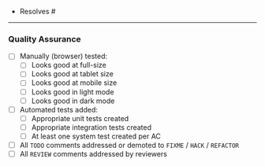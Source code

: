 - Resolves #

<!-- Description -->

<!-- OPTIONAL - Should only be needed for large changes encompassing changes to `Core` and/or the component library
<details>
 <summary><b>Detailed breakdown</b></summary>

#### New Features

- **Scope**
  - ...
- **Core**
  - ...

#### Updates

- **Components**
  - ...
- **Scope**
  - ...
- **Miscellaneous**
  - ...

</details>
-->

<!-- OPTIONAL - Delete irrelevant options, deleting the whole block if none left
> [!WARNING]
> **Requires:**
> - Migration
> - Update (Not actually sure what this referred to in the old PR template but will leave in until someone (probably Ben) clarifies)
-->

<!-- OPTIONAL - Provide detail for any out-of-scope required changes, with issue/discussion references if applicable
### Follow-Up Tasks

- ...
-->

<!-- OPTIONAL - Provide applicable screenshots for any new/updated views. Example table provided.
<details>
  <summary><h3>Screenshots</h3></summary>
  <br/>

  | Original | New |
  | :---: | :---: |
  | ![]() | ![]() |

</details>
-->

---

### Quality Assurance
- [ ] Manually (browser) tested:
  - [ ] Looks good at full-size
  - [ ] Looks good at tablet size
  - [ ] Looks good at mobile size <!-- Unless explicitly stated not to be a requirement e.g. for unavoidably complex datatables -->
  - [ ] Looks good in light mode
  - [ ] Looks good in dark mode
- [ ] Automated tests added:
  - [ ] Appropriate unit tests created
  - [ ] Appropriate integration tests created
  - [ ] At least one system test created per AC
- [ ] All `TODO` comments addressed or demoted to `FIXME` / `HACK` / `REFACTOR`
- [ ] All `REVIEW` comments addressed by reviewers

